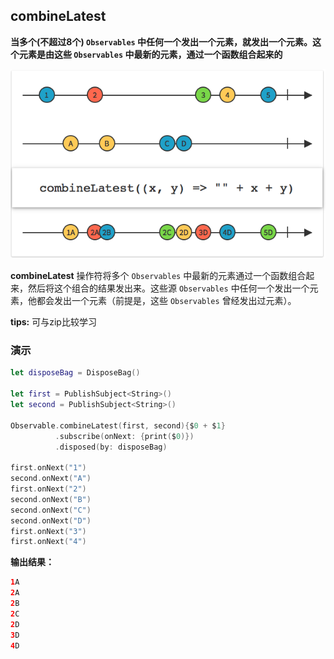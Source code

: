## combineLatest

**当多个(不超过8个) `Observables` 中任何一个发出一个元素，就发出一个元素。这个元素是由这些 `Observables` 中最新的元素，通过一个函数组合起来的**

![](/assets/Operator/Operators/combineLatest.png)

**combineLatest** 操作符将多个 `Observables` 中最新的元素通过一个函数组合起来，然后将这个组合的结果发出来。这些源 `Observables` 中任何一个发出一个元素，他都会发出一个元素（前提是，这些 `Observables` 曾经发出过元素）。

**tips:** 可与zip比较学习
### 演示 
```swift
let disposeBag = DisposeBag()
        
let first = PublishSubject<String>()
let second = PublishSubject<String>()
        
Observable.combineLatest(first, second){$0 + $1}
          .subscribe(onNext: {print($0)})
          .disposed(by: disposeBag)
        
first.onNext("1")
second.onNext("A")
first.onNext("2")
second.onNext("B")
second.onNext("C")
second.onNext("D")
first.onNext("3")
first.onNext("4")
```
**输出结果：**
```swift
1A
2A
2B
2C
2D
3D
4D
```
